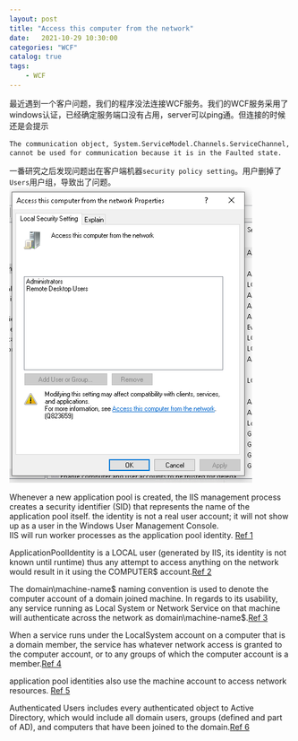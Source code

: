 ```yaml
---                
layout: post                
title: "Access this computer from the network"                
date:   2021-10-29 10:30:00                 
categories: "WCF"                
catalog: true                
tags:                 
    - WCF                
---      
```


最近遇到一个客户问题，我们的程序没法连接WCF服务。我们的WCF服务采用了windows认证，已经确定服务端口没有占用，server可以ping通。但连接的时候还是会提示  

    The communication object, System.ServiceModel.Channels.ServiceChannel, cannot be used for communication because it is in the Faulted state.

  
一番研究之后发现问题出在客户端机器`security policy setting`。用户删掉了`Users`用户组，导致出了问题。  
![img](https://github.com/kerwenzhang/kerwenzhang.github.io/blob/master/_posts/image/network.png?raw=true)   

 
  Whenever a new application pool is created, the IIS management process creates a security identifier (SID) that represents the name of the application pool itself. the identity is not a real user account; it will not show up as a user in the Windows User Management Console.  
  IIS will run worker processes as the application pool identity. [Ref 1](https://docs.microsoft.com/en-us/iis/manage/configuring-security/application-pool-identities#securing-resources)   

  
  ApplicationPoolIdentity is a LOCAL user (generated by IIS, its identity is not known until runtime) thus any attempt to access anything on the network would result in it using the COMPUTER$ account.[Ref 2](https://stackoverflow.com/a/18753662/7352168)    

  The domain\machine-name$ naming convention is used to denote the computer account of a domain joined machine. In regards to its usability, any service running as Local System or Network Service on that machine will authenticate across the network as domain\machine-name$.[Ref 3](https://serverfault.com/a/469881)   

  When a service runs under the LocalSystem account on a computer that is a domain member, the service has whatever network access is granted to the computer account, or to any groups of which the computer account is a member.[Ref 4](https://docs.microsoft.com/en-us/windows/win32/ad/the-localsystem-account)   

  application pool identities also use the machine account to access network resources.  [Ref 5](https://docs.microsoft.com/en-us/iis/manage/configuring-security/application-pool-identities#what-about-application-pool-identities)   

  Authenticated Users includes every authenticated object to Active Directory, which would include all domain users, groups (defined and part of AD), and computers that have been joined to the domain.[Ref 6](https://techgenix.com/top-10-reasons-why-group-policy-fails-to-apply-part2/)    
